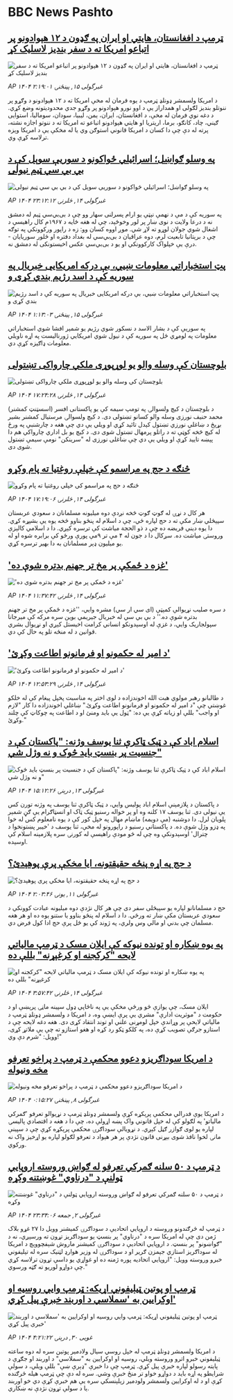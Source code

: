 # BBC News Pashto## [ټرمپ د افغانستان، هایتي او ایران په ګډون د ۱۲ هېوادونو پر اتباعو امریکا ته د سفر بندیز لاسلیک کړ](https://www.bbc.com/pashto/articles/c1kv2v31n3ko?at_campaign=githubrss)![ټرمپ د افغانستان، هایتي او ایران په ګډون د ۱۲ هېوادونو پر اتباعو امریکا ته د سفر بندیز لاسلیک کړ](https://ichef.bbci.co.uk/ace/standard/240/cpsprodpb/f297/live/417c1380-41b2-11f0-b6e6-4ddb91039da1.jpg)_AP ۱۴۰۴ غبرگولی ۱۵, پينځنۍ ۲:۱۹:۰۱_د امریکا ولسمشر ډونلډ ټرمپ د یوه فرمان له مخې امریکا ته د ۱۲ هېوادونو د وګړو پر ننوتلو بندیز لګولی او همداراز یې د اوو نورو هېوادونو پر وګړو جدي محدودیتونه وضع کړي. د دغه نوي فرمان له مخې، د افغانستان، ایران، یمن، لیبیا، سودان، سومالیا، استوایی ګیني، چاد، کانګو، برما، اریتریا او هایتي هېوادونو اتباعو ته امریکا ته د ننوتو اجازه نشته، پرته له دې چې دا کسان د امریکا قانوني استوګن وي یا له مخکې یې د امریکا وېزه ترلاسه کړې وي.## [په وسلو ګواښل؛ اسرائیلي ځواکونو د سوریې سوېل کې د بي بي سي ټیم نیولی](https://www.bbc.com/pashto/articles/cx2e1gv479vo?at_campaign=githubrss)![په وسلو ګواښل؛ اسرائیلي ځواکونو د سوریې سوېل کې د بي بي سي ټیم نیولی](https://ichef.bbci.co.uk/ace/standard/240/cpsprodpb/5edb/live/e4051c60-4198-11f0-835b-310c7b938e84.jpg)_AP ۱۴۰۴ غبرگولی ۱۴, څلرنۍ ۲۳:۱۲:۱۲_په سوریه کې د مې د نهمې نېټې یو ارام پسرلنی سهار وو چې د بی‌بي‌سي ټیم له دمشق نه د درعا ولایت د نوى ښار پر لور وخوځېد، چې له هغه ځایه د ۱۹۶۷م کال راهیسې د اشغال شوي جولان لوړو ته لاړ شي. موږ اووه کسان وو: زه د راپور ورکوونکي په توګه چې د برېتانیا تابعیت لرم، دوه عراقیان د بی‌بي‌سي له بغداد دفتره او څلور سوریایان - درې يې خپلواک کارکوونکي او یو د بی‌بي‌سي عکس اخیستونکی له دمشق نه.## [پټ استخباراتي معلومات ښيي، بې درکه امریکایی خبریال په سوریه کې د اسد رژیم بندي کړی و](https://www.bbc.com/pashto/articles/cm2y16zjy8go?at_campaign=githubrss)![پټ استخباراتي معلومات ښيي، بې درکه امریکایی خبریال په سوریه کې د اسد رژیم بندي کړی و](https://ichef.bbci.co.uk/ace/standard/240/cpsprodpb/e3d4/live/4bd34a00-3fc9-11f0-b6e6-4ddb91039da1.jpg)_AP ۱۴۰۴ غبرگولی ۱۵, پينځنۍ ۱:۱۳:۰۳_په سوریې کې د بشار الاسد د نسکور شوي رژيم یو شمېر افشا شوي استخباراتي معلومات په لومړي ځل په سوریه کې د نیول شوي امریکايي ژورنالیست په اړه ناویلي معلومات ډاګیزه کړې دي.## [بلوچستان کې وسله والو یو لوړپوړی ملکي چارواکی تښتولی](https://www.bbc.com/pashto/articles/cewdp22wqnko?at_campaign=githubrss)![بلوچستان کې وسله والو یو لوړپوړی ملکي چارواکی تښتولی](https://ichef.bbci.co.uk/ace/standard/240/cpsprodpb/28f3/live/21f25820-4168-11f0-835b-310c7b938e84.jpg)_AP ۱۴۰۴ غبرگولی ۱۴, څلرنۍ ۱۷:۲۴:۲۸_د بلوچستان د کیچ ولسوالۍ په تومپ سیمه کې یو پاکستانی افسر (اسسټنټ کمشنر) محمد حنیف نورزی وسله والو کسانو تښتولی دی.
د کیچ ولسوالۍ مرستیال کمشنر بشیر بړیڅ د ښاغلي نورزي تښتول کېدل تائید کړي او ویلي یې دي چې هغه د چارشنبې په ورځ له کیچ څخه کوټې ته د راتلو پرمهال تښتول شوی دی.
د کیچ یو بل اداري چارواکي هم دا پېښه تایید کړې او ویلي یې دي چې ښاغلی نورزی له "سرینکن" نومې سیمې تښتول شوی دی.## [څنګه د حج په مراسمو کې خپلې روغتیا ته پام وکړو](https://www.bbc.com/pashto/articles/cd90pnnqdgno?at_campaign=githubrss)![څنګه د حج په مراسمو کې خپلې روغتیا ته پام وکړو](https://ichef.bbci.co.uk/ace/standard/240/cpsprodpb/601e/live/653f0170-415c-11f0-bace-e1270fc31f5e.jpg)_AP ۱۴۰۴ غبرگولی ۱۴, څلرنۍ ۱۷:۱۹:۰۶_هر کال د نړۍ له ګوټ ګوټ څخه نږدې دوه میلیونه مسلمانان د سعودي عربستان سپېڅلي ښار مکې ته د حج لپاره ځي، چې د اسلام له پنځو بناوو څخه یوه یې بشپړه کړي.
دا یوه دیني فریضه ده چې د ذو الحجة میاشت کې ترسره کېږي. دا د اسلامي کالېزې وروستۍ میاشت ده. سږکال دا د جون له ۴ مې تر ۹مې پورې ورځو کې برابره شوه او له یو میلیون ډېر مسلمانان به دا بهیر ترسره کړي.## ['غزه د ځمکې پر مخ تر جهنم بدتره شوې ده'](https://www.bbc.com/pashto/articles/cwyj300ge9go?at_campaign=githubrss)!['غزه د ځمکې پر مخ تر جهنم بدتره شوې ده'](https://ichef.bbci.co.uk/ace/standard/240/cpsprodpb/19a9/live/9a98c6c0-4153-11f0-b6e6-4ddb91039da1.jpg)_AP ۱۴۰۴ غبرگولی ۱۴, څلرنۍ ۱۱:۳۷:۴۲_د سره صلیب نړیوالې کمېټې (ای سي ار سي) مشره وايي، ''غزه د ځمکې پر مخ تر جهنم بدتره شوې ده.''
 د بي بي سي له خبریال جیریمي بوین سره مرکه کې  میرجانا سپولجاریک وايي، د غزې له اوسېدونکو انساني کرامت اخیستل کېږي او نړیوال بشري قوانین د له منځه تلو په حال کې دي.## ['د امیر له حکمونو او فرمانونو اطاعت وکړئ'](https://www.bbc.com/pashto/articles/cpvkxvjvkjko?at_campaign=githubrss)!['د امیر له حکمونو او فرمانونو اطاعت وکړئ'](https://ichef.bbci.co.uk/ace/standard/240/cpsprodpb/9365/live/f239a540-413d-11f0-bace-e1270fc31f5e.jpg)_AP ۱۴۰۴ غبرگولی ۱۴, څلرنۍ ۱۲:۵۳:۲۹_د طالبانو رهبر مولوي هبت الله اخوندزاده د لوی اختر په مناسبت پخپل پیغام کې له خلکو غوښتي چې "د امیر له حکمونو او فرمانونو اطاعت وکړئ."
ښاغلي اخوندزاده دا کار "لازم او واجب" بللې او زیاته کړې یې ده: "ټول یې باید ومنئ او د اطاعت په چوکاټ کې چلند وکړئ."## [اسلام اباد کې د ټېک ټاکرې ثنا یوسف وژنه: "پاکستان کې د جنسیت پر بنسټ باید څوک و نه وژل شي"](https://www.bbc.com/pashto/articles/clynxlrn3dko?at_campaign=githubrss)![اسلام اباد کې د ټېک ټاکرې ثنا یوسف وژنه: "پاکستان کې د جنسیت پر بنسټ باید څوک و نه وژل شي"](https://ichef.bbci.co.uk/ace/standard/240/cpsprodpb/0bdb/live/1c964e60-4071-11f0-a55b-41bab8bccdf3.jpg)_AP ۱۴۰۴ غبرگولی ۱۳, درېنۍ ۱۵:۱۲:۲۶_د پاکستان د پلازمېنې اسلام اباد پولیس وايي، د ټیک ټاکرې ثنا یوسف په وژنه تورن کس یې نیولی دی. ثنا یوسف ۱۷ کلنه وه او پر خواله رسنیو ټېک ټاک او انسټاګرام یې ګڼ شمېر پلویان لرل.
دا دوشنبه (مې دویمه) ماښام مهال په خپل کور کې د یوه نامعلوم کس له خوا په ډزو وژل شوې ده.
د پاکستاني رسنیو د راپورونو له مخې، ثنا یوسف د 'خیبر پښتونخوا د چترال' اوسېدونکې وه چې له څو مودې راهیسې له کورنۍ سره پلازمېنه اسلام کې اوسېده.## [د حج په اړه پنځه حقیقتونه، ایا مخکې پرې پوهېدئ؟](https://www.bbc.com/pashto/articles/c04ev24ry0qo?at_campaign=githubrss)![د حج په اړه پنځه حقیقتونه، ایا مخکې پرې پوهېدئ؟](https://ichef.bbci.co.uk/ace/standard/240/cpsprodpb/21ac/live/4fd0f630-3ce4-11f0-aa24-d1c64c46ace6.jpg)_AP ۱۴۰۴ غبرگولی ۱۱, يونۍ ۲:۰۳:۴۶_حج د مسلمانانو لپاره یو سپېڅلی سفر دی چې هر کال نژدې دوه میلیونه عبادت کوونکي د سعودي عربستان مکې ښار ته ورځي. دا د اسلام له پنځو بناوو یا ستنو یوه ده او هر هغه مسلمان چې بدني او مالي وس ولري، په ژوند کې یو ځل پرې حج ادا کول فرض دي.## [په یوه ښکاره او تونده نیوکه کې ایلان مسک د ټرمپ مالیاتي لایحه "کرکجنه او کرغېړنه" بللې ده](https://www.bbc.com/pashto/articles/crk21p3p458o?at_campaign=githubrss)![په یوه ښکاره او تونده نیوکه کې ایلان مسک د ټرمپ مالیاتي لایحه "کرکجنه او کرغېړنه" بللې ده](https://ichef.bbci.co.uk/ace/standard/240/cpsprodpb/6f9b/live/25eb4300-40ec-11f0-835b-310c7b938e84.jpg)_AP ۱۴۰۴ غبرگولی ۱۴, څلرنۍ ۳:۵۷:۴۲_ایلان مسک، چې یوازې څو ورځې مخکې یې په ناڅاپي ډول سپینه ماڼۍ پرېښې او د حکومت د "موثریت ادارې" مشري یې پرې ایښې وه، د امریکا د ولسمشر ډونلډ ټرمپ د مالیاتي لایحې پر وړاندې خپل لومړنی علني او توند انتقاد کړی دی.
هغه دغه لایحه چې د استازو جرګې تصویب کړې ده، په کلکو ټکو رد کړه او هغو استازو ته چې یې ملاتړ کړی، وویل: "شرم دې وي!"## [د امریکا سوداګریزو دعوو محکمې د ټرمپ د پراخو تعرفو مخه ونیوله](https://www.bbc.com/pashto/articles/cgr51we75vyo?at_campaign=githubrss)![د امریکا سوداګریزو دعوو محکمې د ټرمپ د پراخو تعرفو مخه ونیوله](https://ichef.bbci.co.uk/ace/standard/240/cpsprodpb/c965/live/ee7d42e0-3c42-11f0-aa24-d1c64c46ace6.jpg)_AP ۱۴۰۴ غبرگولی ۸, پينځنۍ ۰:۱۵:۲۷_د امریکا یوې فدرالي محکمې پرېکړه کړې ولسمشر ډونلډ ټرمپ د نړیوالو تعرفو 'ګمرکي مالیاتو' په لګولو کې له خپل قانوني واک پښه اړولې ده، چې دا د هغه د اقتصادي‌ پالیسۍ لپاره یو لوی ګوازر ګڼل کېږي.
د نړویالې سوداګرۍ محکمې پرېکړه کړې چې د سپینې مانۍ لخوا نافذ شوی بېړنی قانون نژدې پر هر هېواد د تعرفو لګولو لپاره یو اړخیز واک نه ورکوي.## [د ټرمپ د ۵۰ سلنه ګمرکي تعرفو له ګواښ وروسته اروپايي ټولنې د "درناوي" غوښتنه وکړه](https://www.bbc.com/pashto/articles/cx2x903rgnvo?at_campaign=githubrss)![د ټرمپ د ۵۰ سلنه ګمرکي تعرفو له ګواښ وروسته اروپايي ټولنې د "درناوي" غوښتنه وکړه](https://ichef.bbci.co.uk/ace/standard/240/cpsprodpb/638f/live/ddfea6e0-3853-11f0-8947-7d6241f9fce9.jpg)_AP ۱۴۰۴ غبرگولی ۲, جمعه ۲۳:۳۴:۰۶_د ټرمپ له څرګندونو وروسته د اروپايي اتحادیې د سوداګرۍ کمیشنر وویل دا ۲۷ غړو بلاک ژمن دی چې له امریکا سره د "درناوي" پر بنسټ یو سوداګریز تړون ته ورسېږي، نه د "ګواښونو" پر بنسټ.
د اروپايي اتحادیې د سوداګرۍ کمیشنر ماروش شېفچووېچ د امریکا له سوداګریز استازي جېمزن ګریر او د سوداګرۍ له وزیر هوارډ لټنیک سره له تېلیفوني خبرو وروسته وویل:
"اروپایي اتحادیه پوره ژمنه ده او غواړي یو داسې تړون ترلاسه کړي چې دواړو لوریو ته ګټه ورسوي."## [ټرمپ او پوتین ټیلیفوني اړیکه: ټرمپ وايي روسیه او اوکرایین به 'سملاسي د اوربند خبرې پیل کړي'](https://www.bbc.com/pashto/articles/cm2yynzyk54o?at_campaign=githubrss)![ټرمپ او پوتین ټیلیفوني اړیکه: ټرمپ وايي روسیه او اوکرایین به 'سملاسي د اوربند خبرې پیل کړي'](https://ichef.bbci.co.uk/ace/standard/240/cpsprodpb/20f6/live/64921410-3531-11f0-8947-7d6241f9fce9.jpg)_AP ۱۴۰۴ غویی ۳۰, درېنۍ ۴:۲۱:۲۲_د امریکا ولسمشر ډونلډ ټرمپ له خپل روسي سيال ولادمير پوتين سره له دوه ساعته ټيليفوني خبرو اترو وروسته ويلي، روسيه او اوکرايين به "سملاسي" د اوربند او جګړې د پايته رسولو لپاره خبرې پيل کړې. ټرمپ چې دا خبرې "ډېرې ښې" بللې ويلي، د سولې شرايطو په اړه بايد د دواړو خواو تر منځ خبرې وشي. سره له دې چې ټرمپ هيله څرګنده کړې او د له اوکرايين ولسمشر ولودمير زېلېنسکي سره يې هم خبرې کړې دي خو اوربند يا د سولې تړون نژدې نه ښکاري.
